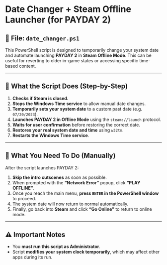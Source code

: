 # Date Changer + Steam Offline Launcher (for PAYDAY 2)

## 📄 File: `date_changer.ps1`

This PowerShell script is designed to temporarily change your system date and automate launching **PAYDAY 2** in **Steam Offline Mode**. 
This can be useful for reverting to older in-game states or accessing specific time-based content.

---

## 🔧 What the Script Does (Step-by-Step)

1. **Checks if Steam is closed.**
2. **Stops the Windows Time service** to allow manual date changes.
3. **Temporarily sets your system date** to a custom past date (e.g. `07/20/2023`).
4. **Launches PAYDAY 2 in Offline Mode** using the `steam://launch` protocol.
5. **Waits for user confirmation** before restoring the correct date.
6. **Restores your real system date and time** using `w32tm`.
7. **Restarts the Windows Time service**.

---

## 🧍 What You Need To Do (Manually)

After the script launches PAYDAY 2:

1. **Skip the intro cutscenes** as soon as possible.
2. When prompted with the **“Network Error”** popup, click **“PLAY OFFLINE”**.
3. Once you reach the main menu, **press `ENTER` in the PowerShell window** to proceed.
4. The system date will now return to normal automatically.
5. Finally, go back into **Steam** and click **“Go Online”** to return to online mode.

---

## ⚠️ Important Notes

- You **must run this script as Administrator**.
- Script **modifies your system clock temporarily**, which may affect other apps during its run.

